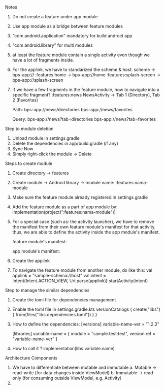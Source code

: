 Notes
1. Do not create a feature under app module
2. Use app module as a bridge between feature modules
3. "com.android.application" mandatory for build android app
4. "com.android.library" for multi modules
5. at least the feature module contain a single activity even though
   we have a lot of fragments inside.
6. For the applink, we have to standarized the scheme & host.
   scheme -> bps-app://
   :features:home -> bps-app://home
   :features:splash-screen -> bps-app://splash-screen
7. If we have a few fragments in the feature module, how to navigate into a specific fragment?
   :features:news
   NewsActivity -> Tab 1 (Directory), Tab 2 (Favorites)
   
   Path:
   bps-app://news/directories
   bps-app://news/favorites

   Query:
   bps-app://news?tab=directories
   bps-app://news?tab=favorites

Step to module deletion
1. Unload module in settings.gradle
2. Delete the dependencies in app/build.gradle (if any)
3. Sync Now
4. Simply right-click the module -> Delete

Steps to create module
1. Create directory -> features
2. Create module -> Android library -> module name:
   :features:nama-module
3. Make sure the feature module already registered in settings.gradle
4. Add the feature module as a part of app module by:
   implementation(project(":features:nama-module"))
5. For a special case (such as: the activity launcher), we have to remove
   the manifest from their own feature module's manifest for that activity,
   thus, we are able to define the activity inside the app module's manifest.

   feature module's manifest:
   <manifest/>

   app module's manifest:
   <activity
       android:name="com.isfa.splash.SplashScreenActivity"
       android:exported="true">
       <intent-filter>
           <action android:name="android.intent.action.MAIN"/>
           <category android:name="android.intent.category.LAUNCHER"/>
       </intent-filter>
   </activity>
6. Create the applink
   <intent-filter>
       <action android:name="android.intent.action.VIEW"/>
       <category android:name="android.intent.category.BROWSABLE"/>
       <category android:name="android.intent.category.DEFAULT"/>
       <data
           android:scheme="bps-app"
           android:host="home"/>
   </intent-filter>
7. To navigate the feature module from another module, do like this:
   val applink = "sample-schema://host"
   val intent = Intent(Intent.ACTION_VIEW, Uri.parse(applink))
   startActivity(intent)


Step to manage the similar dependencies
1. Create the toml file for dependencies management
2. Enable the toml file in settings.gradle.kts
   versionCatalogs {
      create("libs") {
         from(files("libs.dependencies.toml"))
      }
   }
3. How to define the dependencies:
   [versions]
   variable-name-ver = "1.2.3"

   [libraries]
   variable-name = { module = "sample.test:test", version.ref = "variable-name-ver" }
4. How to call it ?
   implementation(libs.variable.name)


Architecture Components
1. We have to differentiate between mutable and immutable
   a. Mutable -> read-write (for data changes inside ViewModel)
   b. Immutable -> read-only (for consuming outside ViewModel, e.g. Activity)
2. 